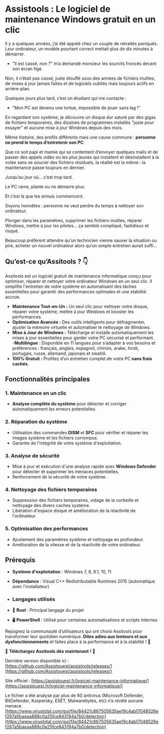 # Assistools : Le logiciel de maintenance Windows gratuit en un clic

Il y a quelques années, j’ai été appelé chez un couple de retraités paniqués. Leur ordinateur, un modèle pourtant correct mettait plus de dix minutes à démarrer.
- "Il est cassé, non ?" m’a demandé monsieur les sourcils froncés devant son écran figé.

Non, il n’était pas cassé, juste étouffé sous des années de fichiers inutiles, de mises à jour jamais faites et de logiciels oubliés mais toujours actifs en arrière-plan.

Quelques jours plus tard, c’est un étudiant qui me contacte :
- "Mon PC est devenu une tortue, impossible de jouer sans lag !"

En regardant son système, je découvre un disque dur saturé par des gigas de fichiers temporaires, des dizaines de programmes installés "juste pour essayer" et aucune mise à jour Windows depuis des mois.

Même histoire, des profils différents mais une cause commune : **personne ne prend le temps d’entretenir son PC**.

Que ce soit papi et mamie qui se contentent d’envoyer quelques mails et de passer des appels vidéo ou les plus jeunes qui installent et désinstallent à la volée sans se soucier des fichiers résiduels, la réalité est la même : la maintenance passe toujours en dernier.

Jusqu’au jour où… c’est trop tard.

Le PC rame, plante ou ne démarre plus.

Et c’est là que les ennuis commencent.

Soyons honnêtes : personne ne veut perdre du temps à nettoyer son ordinateur.

Plonger dans les paramètres, supprimer les fichiers inutiles, réparer Windows, mettre à jour les pilotes… ça semble compliqué, fastidieux et risqué.

Beaucoup préfèrent attendre qu’un technicien vienne sauver la situation ou pire, acheter un nouvel ordinateur alors qu’un simple entretien aurait suffi...


## Qu’est-ce qu’Assitools ? 👇
Assitools est un logiciel gratuit de maintenance informatique conçu pour optimiser, réparer et nettoyer votre ordinateur Windows en un seul clic. Il simplifie l'entretien de votre système en automatisant des tâches essentielles pour garantir des performances optimales et une stabilité accrue.

- **Maintenance Tout-en-Un :** Un seul clic pour nettoyer votre disque, réparer votre système, mettre à jour Windows et booster les performances.
- **Optimisation Avancée :** Des outils intelligents pour défragmenter, ajuster la mémoire virtuelle et automatiser le nettoyage de Windows.
- **Mise à Jour de Windows :** Télécharge et installe automatiquement les mises à jour essentielles pour garder votre PC sécurisé et performant.  
-**Multilingue** : Disponible en 11 langues pour s’adapter à vos besoins et préférences : français, anglais, espagnol, chinois, arabe, hindi, portugais, russe, allemand, japonais et swahili.
- **100% Gratuit :** Profitez d’un entretien complet de votre PC **sans frais cachés**.

## Fonctionnalités principales

### 1. **Maintenance en un clic**
   - **Analyse complète du système** pour détecter et corriger automatiquement les erreurs potentielles.

### 2. **Réparation du système**
   - Utilisation des commandes **DISM** et **SFC** pour vérifier et réparer les images système et les fichiers corrompus.
   - Garantie de l'intégrité de votre système d'exploitation.

### 3. **Analyse de sécurité**
   - Mise à jour et exécution d'une analyse rapide avec **Windows Defender** pour détecter et supprimer les menaces potentielles.
   - Renforcement de la sécurité de votre système.

### 4. **Nettoyage des fichiers temporaires**
   - Suppression des fichiers temporaires, vidage de la corbeille et nettoyage des divers caches système.
   - Libération d'espace disque et amélioration de la réactivité de l'ordinateur.

### 5. **Optimisation des performances**
   - Ajustement des paramètres système et nettoyage en profondeur.
   - Amélioration de la vitesse et de la réactivité de votre ordinateur.

## Prérequis
- **Système d'exploitation** : Windows 7, 8, 8.1, 10, 11
- **Dépendance** : Visual C++ Redistributable Runtimes 2015 (automatique avec l'installateur)

- ### Langages utilisés
- 🦀 **Rust** : Principal langage du projet
- 🖥️ **PowerShell** : Utilisé pour certaines automatisations et scripts internes



Rejoignez la communauté d’utilisateurs qui ont choisi Assitools pour transformer leur quotidien numérique. **Dites adieu aux lenteurs et aux dysfonctionnements** et faites place à la performance et à la stabilité ! 🚀

🔽 **Téléchargez Assitools dès maintenant !** 🔽  

Dernière version disponible ici : [https://github.com/Assistouest/assistools/releases/](https://github.com/Assistouest/assistools/releases/)

Site officiel : [https://assistouest.fr/logiciel-maintenance-informatique/](https://assistouest.fr/logiciel-maintenance-informatique/)

Le fichier a été analysé par plus de 60 antivirus (Microsoft Defender, BitDefender, Kaspersky, ESET, Malwarebytes, etc) n’a révélé aucune menace. [https://www.virustotal.com/gui/file/84421c867505635ae19c4ab17048526ef267a5baeaa888c0a25fce843194a7b0/detection](https://www.virustotal.com/gui/file/84421c867505635ae19c4ab17048526ef267a5baeaa888c0a25fce843194a7b0/detection)


